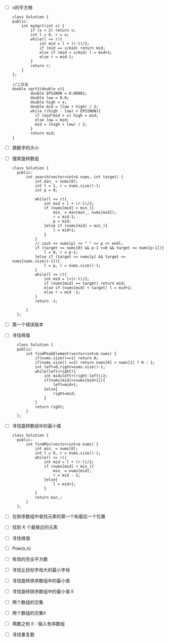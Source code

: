 - [ ] x的平方根
        
      class Solution {
      public:
          int mySqrt(int x) {
              if (x < 2) return x;
              int l = 0, r = x;
              while(l <= r){
                  int mid = l + (r-l)/2;
                  if (mid == x/mid) return mid;
                  else if (mid < x/mid) l = mid+1;
                  else r = mid-1;
              }
              return r;
          }
      };

      //二分法 
      double sqrt1(double x){
              double EPSINON = 0.00001;
              double low = 0.0;
              double high = x;
              double mid = (low + high) / 2;
              while ((high - low) > EPSINON){
                if (mid*mid > x) high = mid;
                else low = mid;
                mid = (high + low) / 2;
              }
              return mid;
      }

     
      
- [ ] 猜数字的大小
- [ ] 搜索旋转数组

      class Solution {
        public:
            int search(vector<int>& nums, int target) {
                int min_ = nums[0];
                int l = 1, r = nums.size()-1;
                int p = 0;
        
                while(l <= r){
                    int mid = l + (r-l)/2;
                    if (nums[mid] < min_){
                        min_ = min(min_, nums[mid]);
                        r = mid-1;
                        p = mid;
                    }else if (nums[mid] > min_){
                        l = mid+1;
                    }
                }
                // cout << nums[p] << " " << p << endl;
                if (target >= nums[0] && p-1 >=0 && target <= nums[p-1]){
                    l = 0, r = p-1;
                }else if (target >= nums[p] && target <= nums[nums.size()-1]){
                    l = p, r = nums.size()-1;
                }
                while(l <= r){
                    int mid = l+(r-l)/2;
                    if (nums[mid] == target) return mid;
                    else if (nums[mid] < target) l = mid+1;
                    else r = mid -1;
                }
                return -1;
        
            }
        };

- [ ] 第一个错误版本
- [ ] 寻找峰值
      
        class Solution {
        public:
            int findPeakElement(vector<int>& nums) {
                if(nums.size()==1) return 0;
                if(nums.size() ==2) return nums[0] > nums[1] ? 0 : 1; 
                int left=0,right=nums.size()-1;
                while(left<right){
                    int mid=left+(right-left)/2;
                    if(nums[mid]<=nums[mid+1]){
                        left=mid+1;
                    }else{
                        right=mid;
                    }
                }
                return right;
            }
        };
      
- [ ] 寻找旋转数组中的最小值

      class Solution {
        public:
            int findMin(vector<int>& nums) {
                int min_ = nums[0];
                int l = 0, r = nums.size()-1;
                while(l <= r){
                    int mid = l + (r-l)/2;
                    if (nums[mid] < min_){
                        min_ = nums[mid];
                        r = mid - 1;
                    }else{
                        l = mid+1;
                    }
                }
                return min_;
            }
        };
      
- [ ] 在排序数组中查找元素的第一个和最后一个位置
- [ ] 找到 K 个最接近的元素
- [ ] 寻找峰值
- [ ] Pow(x,n)
- [ ] 有效的完全平方数
- [ ] 寻找比目标字母大的最小字母
- [ ] 寻找旋转排序数组中的最小值
- [ ] 寻找旋转排序数组中的最小值 II
- [ ] 两个数组的交集
- [ ] 两个数组的交集II
- [ ] 两数之和 II - 输入有序数组
- [ ] 寻找重复数
